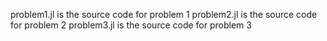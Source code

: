 problem1.jl is the source code for problem 1
problem2.jl is the source code for problem 2
problem3.jl is the source code for problem 3

